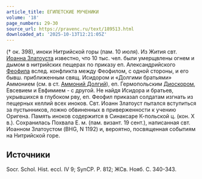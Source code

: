 ```yaml
---
article_title: ЕГИПЕТСКИЕ МУЧЕНИКИ
volume: '18'
page_numbers: 29-30
source_url: https://pravenc.ru/text/189513.html
downloaded_at: '2025-10-13T12:21:05Z'
---
```


(† ок. 398), иноки Нитрийской горы (пам. 10 июля). Из Жития свт. [Иоанна Златоуста](<https://pravenc.ru/text/Иоанн Златоуст.html>) известно, что 10 тыс. чел. были умерщвлены огнем и дымом в нитрийских пещерах по приказу еп. Александрийского [Феофила](https://pravenc.ru/text/Феофил.html) вслед. конфликта между Феофилом, с одной стороны, и его бывш. приближенным свящ. Исидором и «Долгими братьями» Аммонием (см. в ст. [Аммоний Долгий](<https://pravenc.ru/text/Аммоний Долгий.html>)), еп. Гермопольским [Диоскором](https://pravenc.ru/text/Диоскором.html), Евсевием и Евфимием - с другой. Не найдя Исидора и братьев, укрывшихся в глубоком рву, еп. Феофил приказал солдатам изгнать из пещерных келлий всех иноков. Свт. Иоанн Златоуст пытался вступиться за пустынников, ложно обвиненных в приверженности к учению Оригена. Память иноков содержится в Синаксаре К-польской ц. (кон. X в.). Сохранилась Похвала Е. м. (пам. визант. 19 сент.), написанная свт. Иоанном Златоустом (BHG, N 1192) и, вероятно, посвященная событиям на Нитрийской горе.

## Источники

Socr. Schol. Hist. eccl. IV 9; SynCP. P. 812; ЖСв. Нояб. С. 340-343.
